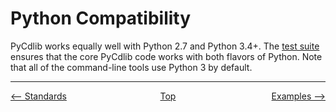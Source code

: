# Python Compatibility
PyCdlib works equally well with Python 2.7 and Python 3.4+.  The [test suite](testing.md) ensures that the core PyCdlib code works with both flavors of Python.  Note that all of the command-line tools use Python 3 by default.

---

<div style="width: 100%; display: table;">
  <div style="display: table-row;">
    <div style="width: 33%; display: table-cell; text-align: left;">
      <a href="standards.html"><-- Standards</a>
    </div>
    <div style="width: 33%; display: table-cell; text-align: center;">
      <a href="https://clalancette.github.io/gh-page-tester/">Top</a>
    </div>
    <div style="width: 33%; display: table-cell; text-align: right;">
      <a href="examples.html">Examples --></a>
    </div>
</div>
